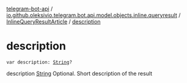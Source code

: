 [telegram-bot-api](../../index.md) / [io.github.oleksivio.telegram.bot.api.model.objects.inline.queryresult](../index.md) / [InlineQueryResultArticle](index.md) / [description](./description.md)

# description

`var description: `[`String`](https://kotlinlang.org/api/latest/jvm/stdlib/kotlin/-string/index.html)`?`

description [String](https://kotlinlang.org/api/latest/jvm/stdlib/kotlin/-string/index.html) Optional. Short description of the result

